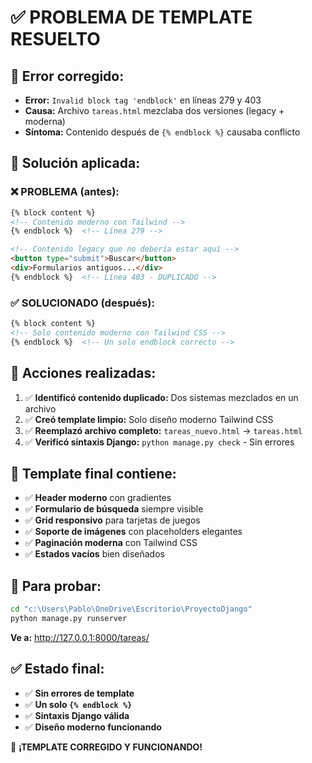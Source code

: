# ✅ PROBLEMA DE TEMPLATE RESUELTO

## 🐛 **Error corregido:**
- **Error:** `Invalid block tag 'endblock'` en líneas 279 y 403
- **Causa:** Archivo `tareas.html` mezclaba dos versiones (legacy + moderna)
- **Síntoma:** Contenido después de `{% endblock %}` causaba conflicto

## 🔧 **Solución aplicada:**

### ❌ **PROBLEMA (antes):**
```html
{% block content %}
<!-- Contenido moderno con Tailwind -->
{% endblock %}  <!-- Línea 279 -->

<!-- Contenido legacy que no debería estar aquí -->
<button type="submit">Buscar</button>
<div>Formularios antiguos...</div>
{% endblock %}  <!-- Línea 403 - DUPLICADO -->
```

### ✅ **SOLUCIONADO (después):**
```html
{% block content %}
<!-- Solo contenido moderno con Tailwind CSS -->
{% endblock %}  <!-- Un solo endblock correcto -->
```

## 🎯 **Acciones realizadas:**

1. ✅ **Identificó contenido duplicado:** Dos sistemas mezclados en un archivo
2. ✅ **Creó template limpio:** Solo diseño moderno Tailwind CSS
3. ✅ **Reemplazó archivo completo:** `tareas_nuevo.html` → `tareas.html`
4. ✅ **Verificó sintaxis Django:** `python manage.py check` - Sin errores

## 🎨 **Template final contiene:**

- ✅ **Header moderno** con gradientes
- ✅ **Formulario de búsqueda** siempre visible
- ✅ **Grid responsivo** para tarjetas de juegos
- ✅ **Soporte de imágenes** con placeholders elegantes
- ✅ **Paginación moderna** con Tailwind CSS
- ✅ **Estados vacíos** bien diseñados

## 🚀 **Para probar:**

```bash
cd "c:\Users\Pablo\OneDrive\Escritorio\ProyectoDjango"
python manage.py runserver
```

**Ve a:** http://127.0.0.1:8000/tareas/

## ✅ **Estado final:**
- ✅ **Sin errores de template**
- ✅ **Un solo `{% endblock %}`** 
- ✅ **Sintaxis Django válida**
- ✅ **Diseño moderno funcionando**

🎉 **¡TEMPLATE CORREGIDO Y FUNCIONANDO!**
